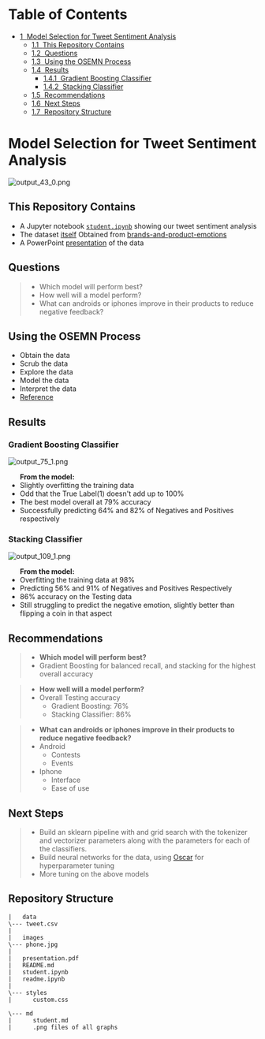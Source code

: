 <h1>Table of Contents<span class="tocSkip"></span></h1>
<div class="toc"><ul class="toc-item"><li><span><a href="#Model-Selection-for-Tweet-Sentiment-Analysis" data-toc-modified-id="Model-Selection-for-Tweet-Sentiment-Analysis-1"><span class="toc-item-num">1&nbsp;&nbsp;</span>Model Selection for Tweet Sentiment Analysis</a></span><ul class="toc-item"><li><span><a href="#This-Repository-Contains" data-toc-modified-id="This-Repository-Contains-1.1"><span class="toc-item-num">1.1&nbsp;&nbsp;</span>This Repository Contains</a></span></li><li><span><a href="#Questions" data-toc-modified-id="Questions-1.2"><span class="toc-item-num">1.2&nbsp;&nbsp;</span>Questions</a></span></li><li><span><a href="#Using-the-OSEMN-Process" data-toc-modified-id="Using-the-OSEMN-Process-1.3"><span class="toc-item-num">1.3&nbsp;&nbsp;</span>Using the OSEMN Process</a></span></li><li><span><a href="#Results" data-toc-modified-id="Results-1.4"><span class="toc-item-num">1.4&nbsp;&nbsp;</span>Results</a></span><ul class="toc-item"><li><span><a href="#Gradient-Boosting-Classifier" data-toc-modified-id="Gradient-Boosting-Classifier-1.4.1"><span class="toc-item-num">1.4.1&nbsp;&nbsp;</span>Gradient Boosting Classifier</a></span></li><li><span><a href="#Stacking-Classifier" data-toc-modified-id="Stacking-Classifier-1.4.2"><span class="toc-item-num">1.4.2&nbsp;&nbsp;</span>Stacking Classifier</a></span></li></ul></li><li><span><a href="#Recommendations" data-toc-modified-id="Recommendations-1.5"><span class="toc-item-num">1.5&nbsp;&nbsp;</span>Recommendations</a></span></li><li><span><a href="#Next-Steps" data-toc-modified-id="Next-Steps-1.6"><span class="toc-item-num">1.6&nbsp;&nbsp;</span>Next Steps</a></span></li><li><span><a href="#Repository-Structure" data-toc-modified-id="Repository-Structure-1.7"><span class="toc-item-num">1.7&nbsp;&nbsp;</span>Repository Structure</a></span></li></ul></li></ul></div>

# Model Selection for Tweet Sentiment Analysis

![output_43_0.png](attachment:/md/output_43_0.png)

## This Repository Contains
 -  A Jupyter notebook <a href="https://github.com/skelouse/mod-4-project/blob/master/student.ipynb">`student.ipynb`</a> showing our tweet sentiment analysis
 - The dataset <a href="https://github.com/skelouse/mod-3-project/blob/master/data/tweet.csv">itself</a> Obtained from <a href="https://data.world/crowdflower/brands-and-product-emotions">brands-and-product-emotions</a>
 - A PowerPoint <a href="https://github.com/skelouse/mod-4-project/blob/master/presentation.pdf">presentation</a> of the data

## Questions
> * Which model will perform best?
> * How well will a model perform?
> * What can androids or iphones improve in their products to reduce negative feedback?

## Using the OSEMN Process
- Obtain the data
- Scrub the data
- Explore the data
- Model the data
- Interpret the data
- <a href="https://machinelearningmastery.com/how-to-work-through-a-problem-like-a-data-scientist/">Reference</a>

## Results


### Gradient Boosting Classifier

![output_75_1.png](attachment:/md/output_75_1.png)
<div class="shadow alert alert-info">
    <ul><b>From the model:</b>
<li>Slightly overfitting the training data</li>
<li>Odd that the True Label(1) doesn't add up to 100%</li>
<li>The best model overall at 79% accuracy</li>
<li>Successfully predicting 64% and 82% of Negatives and Positives respectively</li>
</ul>
</div>

### Stacking Classifier

![output_109_1.png](attachment:/md/output_109_1.png)

<div class="shadow alert alert-info">
    <ul><b>From the model:</b>
<li>Overfitting the training data at 98%</li>
<li>Predicting 56% and 91% of Negatives and Positives Respectively</li>
<li>86% accuracy on the Testing data</li>
<li>Still struggling to predict the negative emotion,  slightly better than flipping a coin in that aspect</li>
</ul>
</div>

## Recommendations

> * **Which model will perform best?**
>  * Gradient Boosting for balanced recall, and stacking for the highest overall accuracy

> * **How well will a model perform?**
>  * Overall Testing accuracy
>    * Gradient Boosting: 76%
>    * Stacking Classifier: 86%

> * **What can androids or iphones improve in their products to reduce negative feedback?**
>  * Android
>    * Contests
>    * Events
>  * Iphone
>    * Interface
>    * Ease of use

## Next Steps
> * Build an sklearn pipeline with and grid search with the tokenizer and vectorizer parameters along with the parameters for each of the classifiers.
> * Build neural networks for the data, using [Oscar](http://oscar.calldesk.ai/) for hyperparameter tuning
> * More tuning on the above models

## Repository Structure

```
|   data
\--- tweet.csv
|
|   images
\--- phone.jpg
|
|   presentation.pdf
|   README.md
|   student.ipynb
|   readme.ipynb
|       
\--- styles
|      custom.css

\--- md
|      student.md
|      .png files of all graphs

```


```python

```
